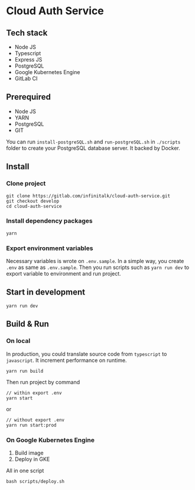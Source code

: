 # Cloud Auth Service

## Tech stack

- Node JS
- Typescript
- Express JS
- PostgreSQL
- Google Kubernetes Engine
- GitLab CI

## Prerequired

- Node JS
- YARN
- PostgreSQL
- GIT

You can run `install-postgreSQL.sh` and `run-postgreSQL.sh` in `./scripts` folder to create your PostgreSQL database server. It backed by Docker.

## Install

### Clone project

```shell
git clone https://gitlab.com/infinitalk/cloud-auth-service.git
git checkout develop
cd cloud-auth-service
```

### Install dependency packages

```shell
yarn
```

### Export environment variables

Necessary variables is wrote on `.env.sample`. In a simple way, you create `.env` as same as `.env.sample`. Then you run scripts such as `yarn run dev` to export variable to environment and run project.

## Start in development

```shell
yarn run dev
```

## Build & Run

### On local

In production, you could translate source code from `typescript` to `javascript`. It increment performance on runtime.

```shell
yarn run build
```

Then run project by command

```shell
// within export .env
yarn start
```

or

```shell
// without export .env
yarn run start:prod
```

### On Google Kubernetes Engine

1. Build image
2. Deploy in GKE

All in one script

```shell
bash scripts/deploy.sh
```
